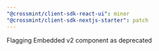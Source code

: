 ```yaml
---
"@crossmint/client-sdk-react-ui": minor
"@crossmint/client-sdk-nextjs-starter": patch
---
```


Flagging Embedded v2 component as deprecated
